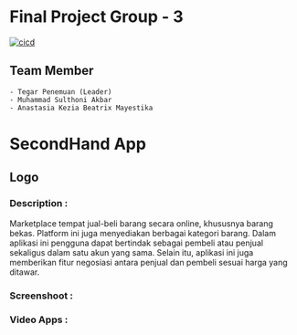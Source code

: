 # Final Project Group - 3

[![cicd](https://github.com/rrfadilah/FinalProject-G3/actions/workflows/ci.yml/badge.svg?branch=master)](https://github.com/rrfadilah/FinalProject-G3/actions/workflows/ci.yml)

## Team Member
```
- Tegar Penemuan (Leader)
- Muhammad Sulthoni Akbar 
- Anastasia Kezia Beatrix Mayestika 
```

# SecondHand App
## Logo

### Description :
Marketplace tempat jual-beli barang secara online, khususnya barang bekas. Platform ini juga menyediakan berbagai kategori barang. Dalam aplikasi ini pengguna dapat bertindak sebagai pembeli atau penjual sekaligus dalam satu akun yang sama. Selain itu, aplikasi ini juga memberikan fitur negosiasi antara penjual dan pembeli sesuai harga yang ditawar.

### Screenshoot :

### Video Apps :
